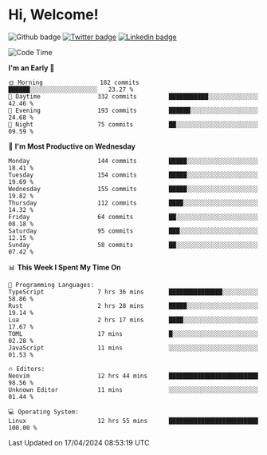   # Hi, Welcome!
  ![Github badge](https://img.shields.io/github/followers/kraken-afk.svg?style=social&label=Follow&maxAge=2592000)
  [![Twitter badge](https://img.shields.io/badge/-Twitter-00acee?style=flat-square&logo=Twitter&logoColor=white)](https://twitter.com/trshppl)
  [![Linkedin badge](https://img.shields.io/badge/LinkedIn-0077B5?style=flat-square&logo=linkedin&logoColor=white)](https://www.linkedin.com/in/noveanrer)
<!--START_SECTION:waka-->
![Code Time](http://img.shields.io/badge/Code%20Time-148%20hrs%2044%20mins-blue)

**I'm an Early 🐤** 

```text
🌞 Morning                182 commits         ██████░░░░░░░░░░░░░░░░░░░   23.27 % 
🌆 Daytime                332 commits         ███████████░░░░░░░░░░░░░░   42.46 % 
🌃 Evening                193 commits         ██████░░░░░░░░░░░░░░░░░░░   24.68 % 
🌙 Night                  75 commits          ██░░░░░░░░░░░░░░░░░░░░░░░   09.59 % 
```
📅 **I'm Most Productive on Wednesday** 

```text
Monday                   144 commits         █████░░░░░░░░░░░░░░░░░░░░   18.41 % 
Tuesday                  154 commits         █████░░░░░░░░░░░░░░░░░░░░   19.69 % 
Wednesday                155 commits         █████░░░░░░░░░░░░░░░░░░░░   19.82 % 
Thursday                 112 commits         ████░░░░░░░░░░░░░░░░░░░░░   14.32 % 
Friday                   64 commits          ██░░░░░░░░░░░░░░░░░░░░░░░   08.18 % 
Saturday                 95 commits          ███░░░░░░░░░░░░░░░░░░░░░░   12.15 % 
Sunday                   58 commits          ██░░░░░░░░░░░░░░░░░░░░░░░   07.42 % 
```


📊 **This Week I Spent My Time On** 

```text
💬 Programming Languages: 
TypeScript               7 hrs 36 mins       ███████████████░░░░░░░░░░   58.86 % 
Rust                     2 hrs 28 mins       █████░░░░░░░░░░░░░░░░░░░░   19.14 % 
Lua                      2 hrs 17 mins       ████░░░░░░░░░░░░░░░░░░░░░   17.67 % 
TOML                     17 mins             █░░░░░░░░░░░░░░░░░░░░░░░░   02.28 % 
JavaScript               11 mins             ░░░░░░░░░░░░░░░░░░░░░░░░░   01.53 % 

🔥 Editors: 
Neovim                   12 hrs 44 mins      █████████████████████████   98.56 % 
Unknown Editor           11 mins             ░░░░░░░░░░░░░░░░░░░░░░░░░   01.44 % 

💻 Operating System: 
Linux                    12 hrs 55 mins      █████████████████████████   100.00 % 
```


 Last Updated on 17/04/2024 08:53:19 UTC
<!--END_SECTION:waka-->